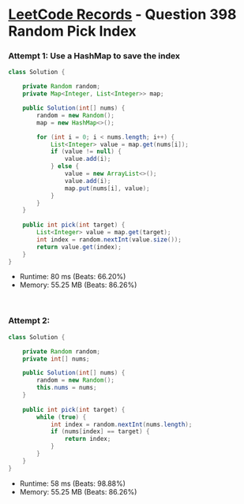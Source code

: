 # [LeetCode Records](../../README.md) - Question 398 Random Pick Index

### Attempt 1: Use a HashMap to save the index
```java
class Solution {

    private Random random;
    private Map<Integer, List<Integer>> map;

    public Solution(int[] nums) {
        random = new Random();
        map = new HashMap<>();

        for (int i = 0; i < nums.length; i++) {
            List<Integer> value = map.get(nums[i]);
            if (value != null) {
                value.add(i);
            } else {
                value = new ArrayList<>();
                value.add(i);
                map.put(nums[i], value);
            }
        }
    }
    
    public int pick(int target) {
        List<Integer> value = map.get(target);
        int index = random.nextInt(value.size());
        return value.get(index);
    }
}
```
- Runtime: 80 ms (Beats: 66.20%)
- Memory: 55.25 MB (Beats: 86.26%)

<br>

### Attempt 2: 
```java
class Solution {

    private Random random;
    private int[] nums;

    public Solution(int[] nums) {
        random = new Random();
        this.nums = nums;
    }
    
    public int pick(int target) {
        while (true) {
            int index = random.nextInt(nums.length);
            if (nums[index] == target) {
                return index;
            }
        }
    }
}
```
- Runtime: 58 ms (Beats: 98.88%)
- Memory: 55.25 MB (Beats: 86.26%)

<br>
